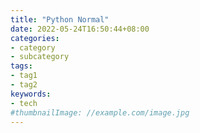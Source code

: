 ```yaml
---
title: "Python Normal"
date: 2022-05-24T16:50:44+08:00
categories:
- category
- subcategory
tags:
- tag1
- tag2
keywords:
- tech
#thumbnailImage: //example.com/image.jpg
---
```


<!--more-->
